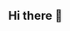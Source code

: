 ## Hi there 👋

<!--
**GiovannaGongora/GiovannaGongora** is a ✨ _special_ ✨ repository because its `README.md` (this file) appears on your GitHub profile.

Here are some ideas to get you started:

- 🔭 I’m currently working on ...
- 🌱 I’m currently learning ...
- 👯 I’m looking to collaborate on ...
- 🤔 I’m looking for help with ...
- 💬 Ask me about ...
- 📫 How to reach me: ...
- 😄 Pronouns: ...
- ⚡ Fun fact: ...
![GiovannaGongora's Stats](https://github-readme-stats.vercel.app/api?username=GiovannaGongora&theme=tokyonight&show_icons=true&hide_border=true&count_private=true)
